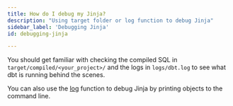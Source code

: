 ```yaml
---
title: How do I debug my Jinja?
description: "Using target folder or log function to debug Jinja"
sidebar_label: 'Debugging Jinja'
id: debugging-jinja

---
```


You should get familiar with checking the compiled SQL in `target/compiled/<your_project>/` and the logs in `logs/dbt.log` to see what dbt is running behind the scenes.

You can also use the [log](log) function to debug Jinja by printing objects to the command line. 
